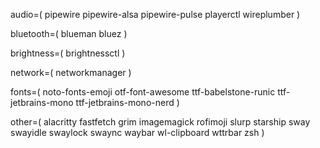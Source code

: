 audio=(
    pipewire
    pipewire-alsa
    pipewire-pulse
    playerctl
    wireplumber
)

bluetooth=(
    blueman
    bluez
)

brightness=(
    brightnessctl
)

network=(
    networkmanager
)

fonts=(
    noto-fonts-emoji
    otf-font-awesome
    ttf-babelstone-runic
    ttf-jetbrains-mono
    ttf-jetbrains-mono-nerd
)

other=(
    alacritty
    fastfetch
    grim
    imagemagick
    rofimoji
    slurp
    starship
    sway
    swayidle
    swaylock
    swaync
    waybar
    wl-clipboard
    wttrbar
    zsh
)
